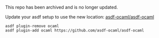 
This repo has been archived and is no longer updated.

Update your asdf setup to use the new location: [asdf-ocaml/asdf-ocaml](https://github.com/asdf-ocaml/asdf-ocaml)

```shell
asdf plugin-remove ocaml
asdf plugin-add ocaml https://github.com/asdf-ocaml/asdf-ocaml
```
